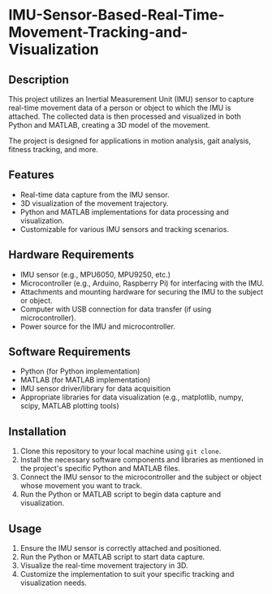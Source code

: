 # IMU-Sensor-Based-Real-Time-Movement-Tracking-and-Visualization

## Description

This project utilizes an Inertial Measurement Unit (IMU) sensor to capture real-time movement data of a person or object to which the IMU is attached. The collected data is then processed and visualized in both Python and MATLAB, creating a 3D model of the movement.

The project is designed for applications in motion analysis, gait analysis, fitness tracking, and more.

## Features

- Real-time data capture from the IMU sensor.
- 3D visualization of the movement trajectory.
- Python and MATLAB implementations for data processing and visualization.
- Customizable for various IMU sensors and tracking scenarios.

## Hardware Requirements

- IMU sensor (e.g., MPU6050, MPU9250, etc.)
- Microcontroller (e.g., Arduino, Raspberry Pi) for interfacing with the IMU.
- Attachments and mounting hardware for securing the IMU to the subject or object.
- Computer with USB connection for data transfer (if using microcontroller).
- Power source for the IMU and microcontroller.

## Software Requirements

- Python (for Python implementation)
- MATLAB (for MATLAB implementation)
- IMU sensor driver/library for data acquisition
- Appropriate libraries for data visualization (e.g., matplotlib, numpy, scipy, MATLAB plotting tools)

## Installation

1. Clone this repository to your local machine using `git clone`.
2. Install the necessary software components and libraries as mentioned in the project's specific Python and MATLAB files.
3. Connect the IMU sensor to the microcontroller and the subject or object whose movement you want to track.
4. Run the Python or MATLAB script to begin data capture and visualization.

## Usage

1. Ensure the IMU sensor is correctly attached and positioned.
2. Run the Python or MATLAB script to start data capture.
3. Visualize the real-time movement trajectory in 3D.
4. Customize the implementation to suit your specific tracking and visualization needs.

